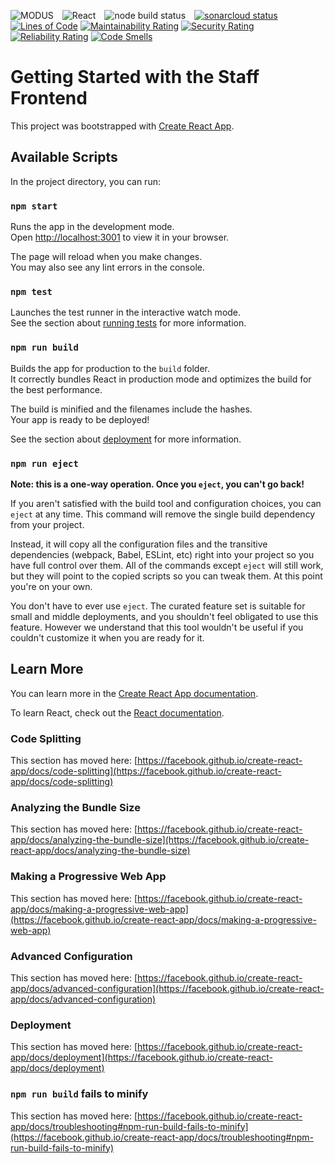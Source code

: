 ![MODUS](https://img.shields.io/badge/MODUS-ASSUMPTION-orange?style=for-the-badge) ![React](https://img.shields.io/badge/React-38d3fa?style=for-the-badge&logo=react&logoColor=white&messageColor=white) ![node build status](https://img.shields.io/github/actions/workflow/status/modus-1/staff-frontend/node.js.yml?branch=main&label=Node%20build&logo=Node.js&logoColor=white&style=for-the-badge) [![sonarcloud status](https://img.shields.io/sonar/quality_gate/Modus-1_staff-frontend/main?logo=sonarcloud&server=https%3A%2F%2Fsonarcloud.io&style=for-the-badge)](https://sonarcloud.io/summary/overall?id=Modus-1_staff-frontend)<br /> [![Lines of Code](https://sonarcloud.io/api/project_badges/measure?project=Modus-1_staff-frontend&metric=ncloc)](https://sonarcloud.io/summary/overall?id=Modus-1_staff-frontend) [![Maintainability Rating](https://sonarcloud.io/api/project_badges/measure?project=Modus-1_staff-frontend&metric=sqale_rating)](https://sonarcloud.io/summary/overall?id=Modus-1_staff-frontend) [![Security Rating](https://sonarcloud.io/api/project_badges/measure?project=Modus-1_staff-frontend&metric=security_rating)](https://sonarcloud.io/summary/overall?id=Modus-1_staff-frontend) [![Reliability Rating](https://sonarcloud.io/api/project_badges/measure?project=Modus-1_staff-frontend&metric=reliability_rating)](https://sonarcloud.io/summary/overall?id=Modus-1_staff-frontend) [![Code Smells](https://sonarcloud.io/api/project_badges/measure?project=Modus-1_staff-frontend&metric=code_smells)](https://sonarcloud.io/summary/overall?id=Modus-1_staff-frontend)


# Getting Started with the Staff Frontend

This project was bootstrapped with [Create React App](https://github.com/facebook/create-react-app).

## Available Scripts

In the project directory, you can run:

### `npm start`

Runs the app in the development mode.\
Open [http://localhost:3001](http://localhost:3001) to view it in your browser.

The page will reload when you make changes.\
You may also see any lint errors in the console.

### `npm test`

Launches the test runner in the interactive watch mode.\
See the section about [running tests](https://facebook.github.io/create-react-app/docs/running-tests) for more information.

### `npm run build`

Builds the app for production to the `build` folder.\
It correctly bundles React in production mode and optimizes the build for the best performance.

The build is minified and the filenames include the hashes.\
Your app is ready to be deployed!

See the section about [deployment](https://facebook.github.io/create-react-app/docs/deployment) for more information.

### `npm run eject`

**Note: this is a one-way operation. Once you `eject`, you can't go back!**

If you aren't satisfied with the build tool and configuration choices, you can `eject` at any time. This command will remove the single build dependency from your project.

Instead, it will copy all the configuration files and the transitive dependencies (webpack, Babel, ESLint, etc) right into your project so you have full control over them. All of the commands except `eject` will still work, but they will point to the copied scripts so you can tweak them. At this point you're on your own.

You don't have to ever use `eject`. The curated feature set is suitable for small and middle deployments, and you shouldn't feel obligated to use this feature. However we understand that this tool wouldn't be useful if you couldn't customize it when you are ready for it.

## Learn More

You can learn more in the [Create React App documentation](https://facebook.github.io/create-react-app/docs/getting-started).

To learn React, check out the [React documentation](https://reactjs.org/).

### Code Splitting

This section has moved here: [https://facebook.github.io/create-react-app/docs/code-splitting](https://facebook.github.io/create-react-app/docs/code-splitting)

### Analyzing the Bundle Size

This section has moved here: [https://facebook.github.io/create-react-app/docs/analyzing-the-bundle-size](https://facebook.github.io/create-react-app/docs/analyzing-the-bundle-size)

### Making a Progressive Web App

This section has moved here: [https://facebook.github.io/create-react-app/docs/making-a-progressive-web-app](https://facebook.github.io/create-react-app/docs/making-a-progressive-web-app)

### Advanced Configuration

This section has moved here: [https://facebook.github.io/create-react-app/docs/advanced-configuration](https://facebook.github.io/create-react-app/docs/advanced-configuration)

### Deployment

This section has moved here: [https://facebook.github.io/create-react-app/docs/deployment](https://facebook.github.io/create-react-app/docs/deployment)

### `npm run build` fails to minify

This section has moved here: [https://facebook.github.io/create-react-app/docs/troubleshooting#npm-run-build-fails-to-minify](https://facebook.github.io/create-react-app/docs/troubleshooting#npm-run-build-fails-to-minify)
